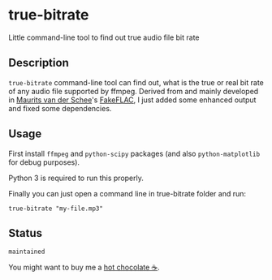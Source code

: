 # true-bitrate

Little command-line tool to find out true audio file bit rate

## Description

`true-bitrate` command-line tool can find out, what is the true or real bit rate of any audio file supported by ffmpeg. Derived from and mainly developed in [Maurits van der Schee](https://github.com/mevdschee)'s [FakeFLAC](http://www.maurits.vdschee.nl/fakeflac/), I just added some enhanced output and fixed some dependencies.

## Usage

First install `ffmpeg` and `python-scipy` packages (and also `python-matplotlib` for debug purposes).

Python 3 is required to run this properly.

Finally you can just open a command line in true-bitrate folder and run:

`true-bitrate "my-file.mp3"`

## Status

`maintained`

You might want to buy me a [hot chocolate ☕](https://paypal.me/dvorapa).
